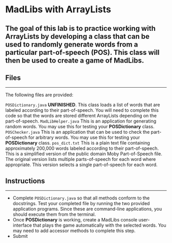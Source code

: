 # MadLibs with ArrayLists

The goal of this lab is to practice working with ArrayLists by developing a class that can be used to randomly generate words from a particular part-of-speech (POS). This class will then be used to create a game of MadLibs.
---
## Files
---
The following files are provided:

```POSDictionary.java``` **UNFINISHED**. This class loads a list of words that are labeled according to their part-of-speech. You will need to complete this code so that the words are stored different ArrayLists depending on the part-of-speech.
```MadLibHelper.java``` This is an application for generating random words. You may use this for testing your **POSDictionary** class.
```POSChecker.java``` This is an application that can be used to check the part-of-speech for arbitrary words. You may use this for testing your **POSDictionary** class.
```pos_dict.txt``` This is a plain text file containing approximately 200,000 words labeled according to their part-of-speech. This is a simplified version of the public domain Moby Part-of-Speech file. The original version lists multiple parts-of-speech for each word where appropriate. This version selects a single part-of-speech for each word.

## Instructions
---
- Complete ```POSDictionary.java``` so that all methods conform to the docstrings. Test your completed file by running the two provided application programs. Since these are command-line applications, you should execute them from the terminal.
- Once **POSDictionary** is working, create a MadLibs console user-interface that plays the game automatically with the selected words.  You may need to add accessor methods to complete this step.
- Submit
